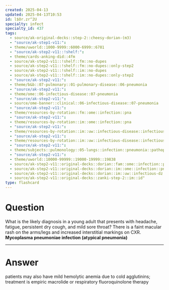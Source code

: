 ```yaml
---
created: 2025-04-13
updated: 2025-04-13T10:53
id: l$Or.zr^2U
specialty: infect
specialty_id: 437
tags:
  - source/ak-original-decks::step-2::cheesy-dorian-(m3)
  - "source/ak-step1-v11:": 
  - theme/uworld::1000-9999::6000-6999::6781
  - "source/ak-step2-v11::!shelf:": 
  - theme/cards-anking-did::4fm
  - source/ak-step2-v11::!shelf::fm::no-dupes
  - source/ak-step2-v11::!shelf::fm::no-dupes::only-step2
  - source/ak-step2-v11::!shelf::im::no-dupes
  - source/ak-step2-v11::!shelf::im::no-dupes::only-step2
  - "source/ak-step2-v11:": 
  - theme/b&b::07-pulmonary::01-pulmonary-disease::06-pneumonia
  - "source/ak-step2-v11:": 
  - theme/ome::06-infectious-disease::07-pneumonia
  - "source/ak-step2-v11:": 
  - source/ome-banner::clinical::06-infectious-disease::07-pneumonia
  - "source/ak-step2-v11:": 
  - theme/resources-by-rotation::fm::ome::infection::pna
  - "source/ak-step2-v11:": 
  - theme/resources-by-rotation::im::ome::infection::pna
  - "source/ak-step2-v11:": 
  - theme/resources-by-rotation::im::uw::infectious-disease::infectious-disease-dorian
  - "source/ak-step2-v11:": 
  - theme/resources-by-rotation::im::uw::infectious-disease::infectious-disease-zanki
  - "source/ak-step2-v11:": 
  - theme/subjects::pulmonology::05-lungs::infection::pneumonia::pathophysiology
  - "source/ak-step2-v11:": 
  - theme/uworld::10000-99999::19000-19999::19838
  - source/ak-step2-v11::original-decks::dorian::fam::ome::infection::pna
  - source/ak-step2-v11::original-decks::dorian::im::ome::infection::pna
  - source/ak-step2-v11::original-decks::dorian::im::uw::infectious-dz
  - source/ak-step2-v11::original-decks::zanki-step-2::im::id"
type: flashcard
---
```


# Question
What is the likely diagnosis in a young adult that presents with headache, fatigue, persistent dry cough, and mild sore throat? There is a faint macular rash on the arms/legs and increased interstitial markings on CXR.    **Mycoplasma pneumoniae infection (atypical pneumonia)**

---

# Answer
patients may also have mild hemolytic anemia due to cold agglutinins; treatment is empiric macrolide or respiratory fluoroquinolone therapy